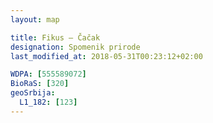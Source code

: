 ```yaml
---
layout: map

title: Fikus – Čačak
designation: Spomenik prirode
last_modified_at: 2018-05-31T00:23:12+02:00

WDPA: [555589072]
BioRaS: [320]
geoSrbija:
  L1_182: [123]
---
```

